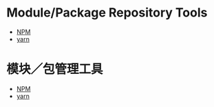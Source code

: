 # Module/Package Repository Tools

* [NPM](https://www.npmjs.com/)
* [yarn](https://yarnpkg.com/)

# 模块／包管理工具

* [NPM](https://www.npmjs.com/)
* [yarn](https://yarnpkg.com/)



































 






